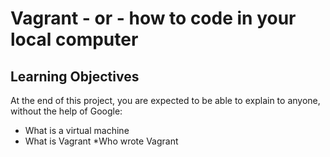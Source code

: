 # Vagrant - or - how to code in your local computer
## Learning Objectives

At the end of this project, you are expected to be able to explain to anyone, without the help of Google:

* What is a virtual machine
* What is Vagrant
*Who wrote Vagrant
